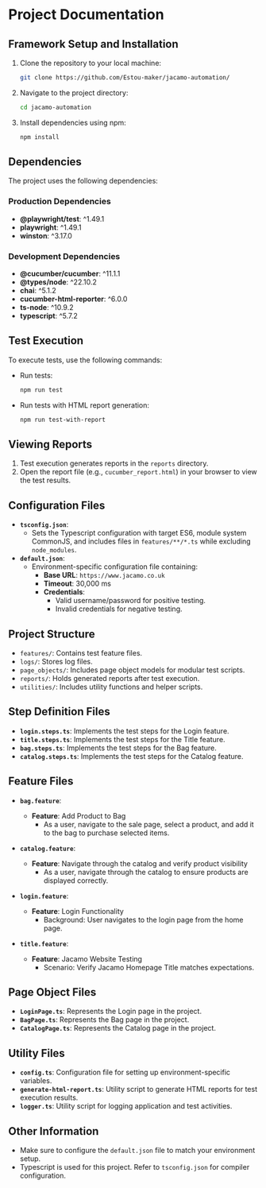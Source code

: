 
# Project Documentation

## Framework Setup and Installation

1. Clone the repository to your local machine:
   ```bash
   git clone https://github.com/Estou-maker/jacamo-automation/
   ```
2. Navigate to the project directory:
   ```bash
   cd jacamo-automation
   ```
3. Install dependencies using npm:
   ```bash
   npm install
   ```

## Dependencies

The project uses the following dependencies:

### Production Dependencies
- **@playwright/test**: ^1.49.1
- **playwright**: ^1.49.1
- **winston**: ^3.17.0

### Development Dependencies
- **@cucumber/cucumber**: ^11.1.1
- **@types/node**: ^22.10.2
- **chai**: ^5.1.2
- **cucumber-html-reporter**: ^6.0.0
- **ts-node**: ^10.9.2
- **typescript**: ^5.7.2

## Test Execution

To execute tests, use the following commands:
- Run tests: 
  ```bash
  npm run test
  ```
- Run tests with HTML report generation:
  ```bash
  npm run test-with-report
  ```

## Viewing Reports

1. Test execution generates reports in the `reports` directory.
2. Open the report file (e.g., `cucumber_report.html`) in your browser to view the test results.

## Configuration Files

- **`tsconfig.json`**:
  - Sets the Typescript configuration with target ES6, module system CommonJS, and includes files in `features/**/*.ts` while excluding `node_modules`.
- **`default.json`**:
  - Environment-specific configuration file containing:
    - **Base URL**: `https://www.jacamo.co.uk`
    - **Timeout**: 30,000 ms
    - **Credentials**:
      - Valid username/password for positive testing.
      - Invalid credentials for negative testing.

## Project Structure

- `features/`: Contains test feature files.
- `logs/`: Stores log files.
- `page_objects/`: Includes page object models for modular test scripts.
- `reports/`: Holds generated reports after test execution.
- `utilities/`: Includes utility functions and helper scripts.

## Step Definition Files

- **`login.steps.ts`**: Implements the test steps for the Login feature.
- **`title.steps.ts`**: Implements the test steps for the Title feature.
- **`bag.steps.ts`**: Implements the test steps for the Bag feature.
- **`catalog.steps.ts`**: Implements the test steps for the Catalog feature.

## Feature Files

- **`bag.feature`**:
  - **Feature**: Add Product to Bag
    - As a user, navigate to the sale page, select a product, and add it to the bag to purchase selected items.

- **`catalog.feature`**:
  - **Feature**: Navigate through the catalog and verify product visibility
    - As a user, navigate through the catalog to ensure products are displayed correctly.

- **`login.feature`**:
  - **Feature**: Login Functionality
    - Background: User navigates to the login page from the home page.

- **`title.feature`**:
  - **Feature**: Jacamo Website Testing
    - Scenario: Verify Jacamo Homepage Title matches expectations.

## Page Object Files

- **`LoginPage.ts`**: Represents the Login page in the project.
- **`BagPage.ts`**: Represents the Bag page in the project.
- **`CatalogPage.ts`**: Represents the Catalog page in the project.

## Utility Files

- **`config.ts`**: Configuration file for setting up environment-specific variables.
- **`generate-html-report.ts`**: Utility script to generate HTML reports for test execution results.
- **`logger.ts`**: Utility script for logging application and test activities.

## Other Information

- Make sure to configure the `default.json` file to match your environment setup.
- Typescript is used for this project. Refer to `tsconfig.json` for compiler configuration.

